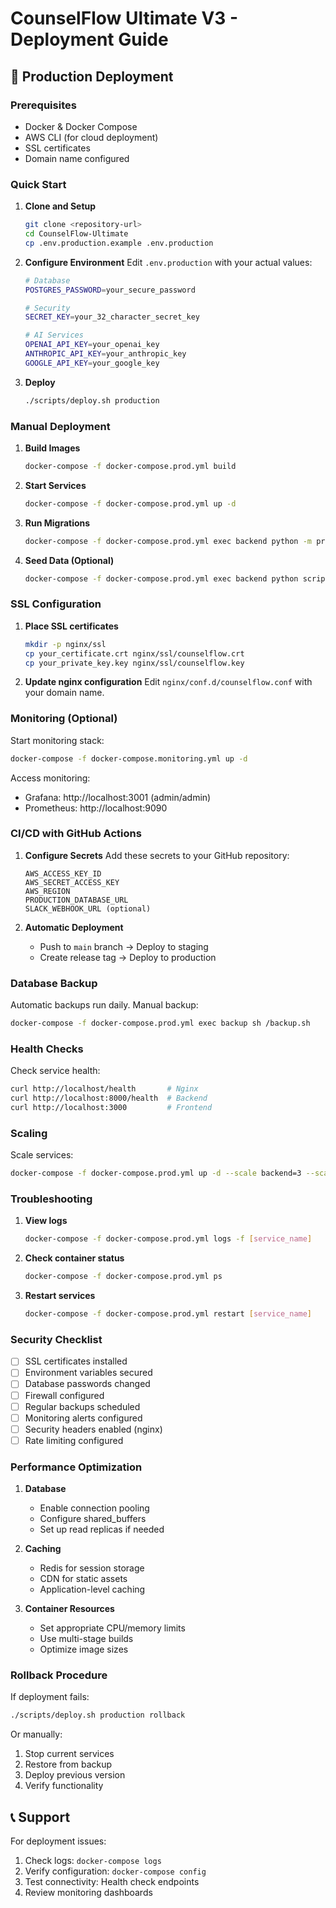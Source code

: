 # CounselFlow Ultimate V3 - Deployment Guide

## 🚀 Production Deployment

### Prerequisites

- Docker & Docker Compose
- AWS CLI (for cloud deployment)
- SSL certificates
- Domain name configured

### Quick Start

1. **Clone and Setup**
   ```bash
   git clone <repository-url>
   cd CounselFlow-Ultimate
   cp .env.production.example .env.production
   ```

2. **Configure Environment**
   Edit `.env.production` with your actual values:
   ```bash
   # Database
   POSTGRES_PASSWORD=your_secure_password
   
   # Security
   SECRET_KEY=your_32_character_secret_key
   
   # AI Services
   OPENAI_API_KEY=your_openai_key
   ANTHROPIC_API_KEY=your_anthropic_key
   GOOGLE_API_KEY=your_google_key
   ```

3. **Deploy**
   ```bash
   ./scripts/deploy.sh production
   ```

### Manual Deployment

1. **Build Images**
   ```bash
   docker-compose -f docker-compose.prod.yml build
   ```

2. **Start Services**
   ```bash
   docker-compose -f docker-compose.prod.yml up -d
   ```

3. **Run Migrations**
   ```bash
   docker-compose -f docker-compose.prod.yml exec backend python -m prisma migrate deploy
   ```

4. **Seed Data (Optional)**
   ```bash
   docker-compose -f docker-compose.prod.yml exec backend python scripts/seed_comprehensive_data.py
   ```

### SSL Configuration

1. **Place SSL certificates**
   ```bash
   mkdir -p nginx/ssl
   cp your_certificate.crt nginx/ssl/counselflow.crt
   cp your_private_key.key nginx/ssl/counselflow.key
   ```

2. **Update nginx configuration**
   Edit `nginx/conf.d/counselflow.conf` with your domain name.

### Monitoring (Optional)

Start monitoring stack:
```bash
docker-compose -f docker-compose.monitoring.yml up -d
```

Access monitoring:
- Grafana: http://localhost:3001 (admin/admin)
- Prometheus: http://localhost:9090

### CI/CD with GitHub Actions

1. **Configure Secrets**
   Add these secrets to your GitHub repository:
   ```
   AWS_ACCESS_KEY_ID
   AWS_SECRET_ACCESS_KEY
   AWS_REGION
   PRODUCTION_DATABASE_URL
   SLACK_WEBHOOK_URL (optional)
   ```

2. **Automatic Deployment**
   - Push to `main` branch → Deploy to staging
   - Create release tag → Deploy to production

### Database Backup

Automatic backups run daily. Manual backup:
```bash
docker-compose -f docker-compose.prod.yml exec backup sh /backup.sh
```

### Health Checks

Check service health:
```bash
curl http://localhost/health       # Nginx
curl http://localhost:8000/health  # Backend
curl http://localhost:3000         # Frontend
```

### Scaling

Scale services:
```bash
docker-compose -f docker-compose.prod.yml up -d --scale backend=3 --scale frontend=2
```

### Troubleshooting

1. **View logs**
   ```bash
   docker-compose -f docker-compose.prod.yml logs -f [service_name]
   ```

2. **Check container status**
   ```bash
   docker-compose -f docker-compose.prod.yml ps
   ```

3. **Restart services**
   ```bash
   docker-compose -f docker-compose.prod.yml restart [service_name]
   ```

### Security Checklist

- [ ] SSL certificates installed
- [ ] Environment variables secured
- [ ] Database passwords changed
- [ ] Firewall configured
- [ ] Regular backups scheduled
- [ ] Monitoring alerts configured
- [ ] Security headers enabled (nginx)
- [ ] Rate limiting configured

### Performance Optimization

1. **Database**
   - Enable connection pooling
   - Configure shared_buffers
   - Set up read replicas if needed

2. **Caching**
   - Redis for session storage
   - CDN for static assets
   - Application-level caching

3. **Container Resources**
   - Set appropriate CPU/memory limits
   - Use multi-stage builds
   - Optimize image sizes

### Rollback Procedure

If deployment fails:
```bash
./scripts/deploy.sh production rollback
```

Or manually:
1. Stop current services
2. Restore from backup
3. Deploy previous version
4. Verify functionality

## 📞 Support

For deployment issues:
1. Check logs: `docker-compose logs`
2. Verify configuration: `docker-compose config`
3. Test connectivity: Health check endpoints
4. Review monitoring dashboards